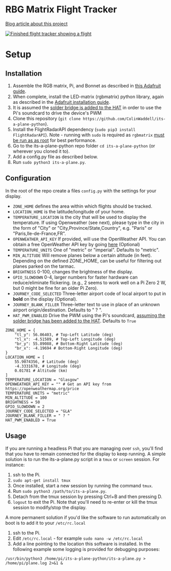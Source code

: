 # RBG Matrix Flight Tracker

[Blog article about this project](https://blog.colinwaddell.com/flight-tracker/)

[![Finished flight tracker showing a flight](https://blog.colinwaddell.com/media/flight-tracker/screen-flight-thumb.jpg)](https://blog.colinwaddell.com/media/flight-tracker/screen-flight.jpg)

# Setup

## Installation
1. Assemble the RGB matrix, Pi, and Bonnet as described in [this Adafruit guide](https://learn.adafruit.com/adafruit-rgb-matrix-bonnet-for-raspberry-pi/overview). 
2. When complete, install the LED-matrix (rgbmatrix) python library, again as described in the [Adafruit installation guide](https://learn.adafruit.com/adafruit-rgb-matrix-bonnet-for-raspberry-pi/driving-matrices).
3. It is assumed the [solder bridge is added to the HAT](https://learn.adafruit.com/assets/57727) in order to use the Pi's soundcard to drive the device's PWM
4. Clone this repository (`git clone https://github.com/ColinWaddell/its-a-plane-python`). 
5. Install the FlightRadarAPI dependency (`sudo pip3 install FlightRadarAPI`). Note - running with `sudo` is required as `rgbmatrix` [must be run as as root](https://github.com/hzeller/rpi-rgb-led-matrix/tree/master/bindings/python#using-the-library) for best performance.
6. Go to the its-a-plane-python repo folder `cd its-a-plane-python` (or wherever you cloned it to). 
7. Add a config.py file as described below. 
8. Run `sudo python3 its-a-plane.py`.


## Configuration
In the root of the repo create a files `config.py` with the settings for your display.
* `ZONE_HOME` defines the area within which flights should be tracked. 
* `LOCATION_HOME` is the latitude/longitude of your home.
* `TEMPERATURE_LOCATION` is the city that will be used to display the temperature. If using Openweather (see next), please type in the city in the form of "City" or "City,Province/State,Country", e.g. "Paris" or "Paris,Ile-de-France,FR".
* `OPENWEATHER_API_KEY` If provided, will use the OpenWeather API. You can obtain a free OpenWeather API key by going [here](https://openweathermap.org/price) (Optional)
* `TEMPERATURE_UNITS` One of "metric" or "imperial". Defaults to "metric".
* `MIN_ALTITUDE` Will remove planes below a certain altitude (in feet). Depending on the defined ZONE_HOME, can be useful for filtering out planes parked on the tarmac.
* `BRIGHTNESS` 0-100, changes the brightness of the display. 
* `GPIO_SLOWDOWN` 0-4, larger numbers for faster hardware can reduce/eliminate flickering. (e.g., 2 seems to work well on a Pi Zero 2 W, but 0 might be fine for an older Pi Zero). 
* `JOURNEY_CODE_SELECTED` Three-letter airport code of local airport to put in **bold** on the display (Optional).
* `JOURNEY_BLANK_FILLER` Three-letter text to use in place of an unknown airport origin/destination. Defaults to " ? ".
* `HAT_PWM_ENABLED` Drive the PWM using the Pi's soundcard, [assuming the solder bridge has been added to the HAT](https://learn.adafruit.com/assets/57727). Defaults to `True`

```
ZONE_HOME = {
    "tl_y": 56.06403, # Top-Left Latitude (deg)
    "tl_x": -4.51589, # Top-Left Longitude (deg)
    "br_y": 55.89088, # Bottom-Right Latitude (deg)
    "br_x": -4.19694 # Bottom-Right Longitude (deg)
}
LOCATION_HOME = [
    55.9074356, # Latitude (deg)
    -4.3331678, # Longitude (deg)
    0.01781 # Altitude (km)
]
TEMPERATURE_LOCATION = "Glasgow"
OPENWEATHER_API_KEY = "" # Get an API key from https://openweathermap.org/price
TEMPERATURE_UNITS = "metric"
MIN_ALTITUDE = 100
BRIGHTNESS = 50
GPIO_SLOWDOWN = 2
JOURNEY_CODE_SELECTED = "GLA"
JOURNEY_BLANK_FILLER = " ? "
HAT_PWM_ENABLED = True
```


## Usage
If you are running a headless Pi that you are managing over `ssh`, you'll find that you have to remain connected for the display to keep running. A simple solution is to run the its-a-plane.py script in a `tmux` or `screen` session. For instance:
1. ssh to the Pi.
2. `sudo apt-get install tmux`
3. Once installed, start a new session by running the command `tmux`.
4. Run `sudo python3 /path/to/its-a-plane.py`. 
5. Detach from the tmux session by pressing Ctrl+B and then pressing D. 
6. `logout` to exit the Pi. Note that you'll need to re-enter or kill the tmux session to modify/stop the display. 

A more permanent solution if you'd like the software to run automatically on boot is to add it to your `/etc/rc.local`
1. ssh to the Pi.
2. Edit `/etc/rc.local` - for example `sudo nano -w /etc/rc.local`
3. Add a line pointing to the location this software is installed. In the following example some logging is provided for debugging purposes:
```
/usr/bin/python3 /home/pi/its-a-plane-python/its-a-plane.py > /home/pi/plane.log 2>&1 &
```
